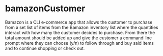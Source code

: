 # bamazonCustomer
Bamazon is a CLI e-commerce app that allows the customer to purchase from a set list of items from the Bamazon inventory list where the quantities interact with how many the customer decides to purchase. From there the total amount should be added up and give the customer a command line prompt where they can choose (y/n) to follow through and buy said items and to continue shopping or check out.
